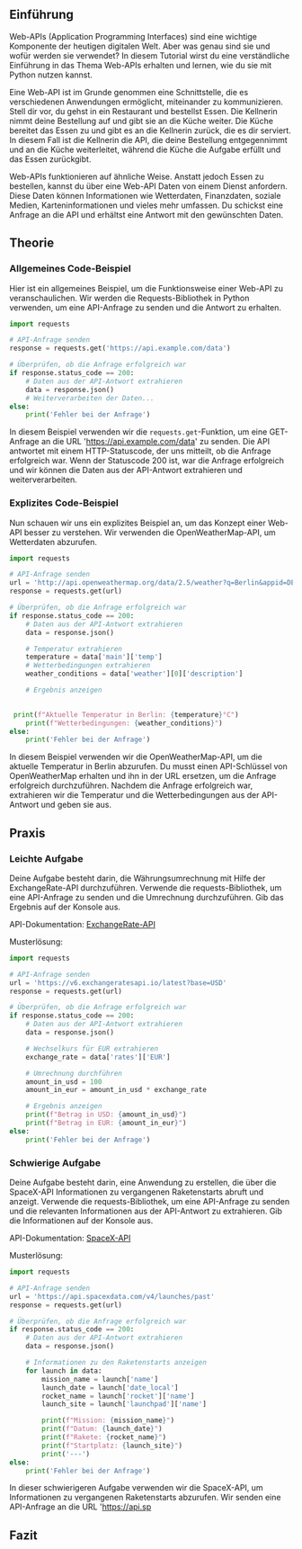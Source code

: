 ## Einführung

Web-APIs (Application Programming Interfaces) sind eine wichtige Komponente der heutigen digitalen Welt. Aber was genau sind sie und wofür werden sie verwendet? In diesem Tutorial wirst du eine verständliche Einführung in das Thema Web-APIs erhalten und lernen, wie du sie mit Python nutzen kannst.

Eine Web-API ist im Grunde genommen eine Schnittstelle, die es verschiedenen Anwendungen ermöglicht, miteinander zu kommunizieren. Stell dir vor, du gehst in ein Restaurant und bestellst Essen. Die Kellnerin nimmt deine Bestellung auf und gibt sie an die Küche weiter. Die Küche bereitet das Essen zu und gibt es an die Kellnerin zurück, die es dir serviert. In diesem Fall ist die Kellnerin die API, die deine Bestellung entgegennimmt und an die Küche weiterleitet, während die Küche die Aufgabe erfüllt und das Essen zurückgibt.

Web-APIs funktionieren auf ähnliche Weise. Anstatt jedoch Essen zu bestellen, kannst du über eine Web-API Daten von einem Dienst anfordern. Diese Daten können Informationen wie Wetterdaten, Finanzdaten, soziale Medien, Karteninformationen und vieles mehr umfassen. Du schickst eine Anfrage an die API und erhältst eine Antwort mit den gewünschten Daten.

## Theorie

### Allgemeines Code-Beispiel

Hier ist ein allgemeines Beispiel, um die Funktionsweise einer Web-API zu veranschaulichen. Wir werden die Requests-Bibliothek in Python verwenden, um eine API-Anfrage zu senden und die Antwort zu erhalten.

```python
import requests

# API-Anfrage senden
response = requests.get('https://api.example.com/data')

# Überprüfen, ob die Anfrage erfolgreich war
if response.status_code == 200:
    # Daten aus der API-Antwort extrahieren
    data = response.json()
    # Weiterverarbeiten der Daten...
else:
    print('Fehler bei der Anfrage')
```

In diesem Beispiel verwenden wir die `requests.get`-Funktion, um eine GET-Anfrage an die URL 'https://api.example.com/data' zu senden. Die API antwortet mit einem HTTP-Statuscode, der uns mitteilt, ob die Anfrage erfolgreich war. Wenn der Statuscode 200 ist, war die Anfrage erfolgreich und wir können die Daten aus der API-Antwort extrahieren und weiterverarbeiten.

### Explizites Code-Beispiel

Nun schauen wir uns ein explizites Beispiel an, um das Konzept einer Web-API besser zu verstehen. Wir verwenden die OpenWeatherMap-API, um Wetterdaten abzurufen.

```python
import requests

# API-Anfrage senden
url = 'http://api.openweathermap.org/data/2.5/weather?q=Berlin&appid=DEIN_API_SCHLÜSSEL'
response = requests.get(url)

# Überprüfen, ob die Anfrage erfolgreich war
if response.status_code == 200:
    # Daten aus der API-Antwort extrahieren
    data = response.json()

    # Temperatur extrahieren
    temperature = data['main']['temp']
    # Wetterbedingungen extrahieren
    weather_conditions = data['weather'][0]['description']

    # Ergebnis anzeigen
   

 print(f"Aktuelle Temperatur in Berlin: {temperature}°C")
    print(f"Wetterbedingungen: {weather_conditions}")
else:
    print('Fehler bei der Anfrage')
```

In diesem Beispiel verwenden wir die OpenWeatherMap-API, um die aktuelle Temperatur in Berlin abzurufen. Du musst einen API-Schlüssel von OpenWeatherMap erhalten und ihn in der URL ersetzen, um die Anfrage erfolgreich durchzuführen. Nachdem die Anfrage erfolgreich war, extrahieren wir die Temperatur und die Wetterbedingungen aus der API-Antwort und geben sie aus.

## Praxis

### Leichte Aufgabe

Deine Aufgabe besteht darin, die Währungsumrechnung mit Hilfe der ExchangeRate-API durchzuführen. Verwende die requests-Bibliothek, um eine API-Anfrage zu senden und die Umrechnung durchzuführen. Gib das Ergebnis auf der Konsole aus.

API-Dokumentation: [ExchangeRate-API](https://www.exchangerate-api.com/)

Musterlösung:

```python
import requests

# API-Anfrage senden
url = 'https://v6.exchangeratesapi.io/latest?base=USD'
response = requests.get(url)

# Überprüfen, ob die Anfrage erfolgreich war
if response.status_code == 200:
    # Daten aus der API-Antwort extrahieren
    data = response.json()

    # Wechselkurs für EUR extrahieren
    exchange_rate = data['rates']['EUR']

    # Umrechnung durchführen
    amount_in_usd = 100
    amount_in_eur = amount_in_usd * exchange_rate

    # Ergebnis anzeigen
    print(f"Betrag in USD: {amount_in_usd}")
    print(f"Betrag in EUR: {amount_in_eur}")
else:
    print('Fehler bei der Anfrage')
```

### Schwierige Aufgabe

Deine Aufgabe besteht darin, eine Anwendung zu erstellen, die über die SpaceX-API Informationen zu vergangenen Raketenstarts abruft und anzeigt. Verwende die requests-Bibliothek, um eine API-Anfrage zu senden und die relevanten Informationen aus der API-Antwort zu extrahieren. Gib die Informationen auf der Konsole aus.

API-Dokumentation: [SpaceX-API](https://docs.spacexdata.com/)

Musterlösung:

```python
import requests

# API-Anfrage senden
url = 'https://api.spacexdata.com/v4/launches/past'
response = requests.get(url)

# Überprüfen, ob die Anfrage erfolgreich war
if response.status_code == 200:
    # Daten aus der API-Antwort extrahieren
    data = response.json()

    # Informationen zu den Raketenstarts anzeigen
    for launch in data:
        mission_name = launch['name']
        launch_date = launch['date_local']
        rocket_name = launch['rocket']['name']
        launch_site = launch['launchpad']['name']

        print(f"Mission: {mission_name}")
        print(f"Datum: {launch_date}")
        print(f"Rakete: {rocket_name}")
        print(f"Startplatz: {launch_site}")
        print('---')
else:
    print('Fehler bei der Anfrage')
```

In dieser schwierigeren Aufgabe verwenden wir die SpaceX-API, um Informationen zu vergangenen Raketenstarts abzurufen. Wir senden eine API-Anfrage an die URL 'https://api.sp

## Fazit